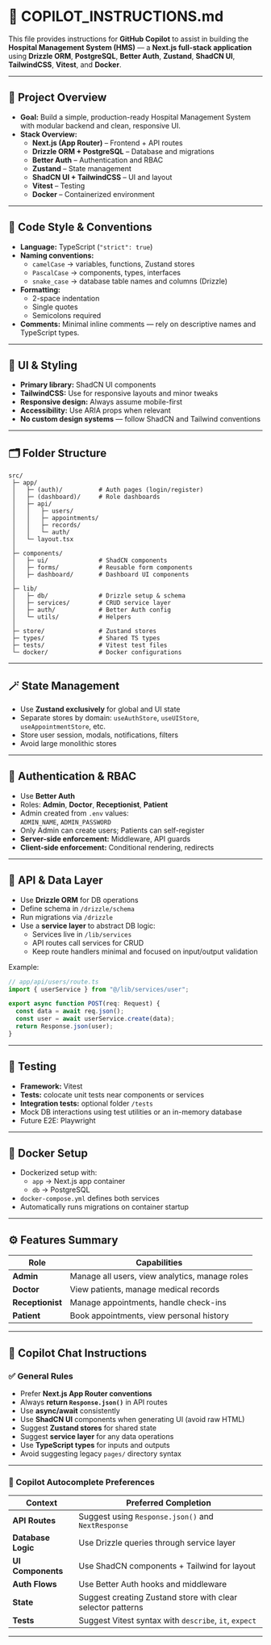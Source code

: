 # 🧭 COPILOT_INSTRUCTIONS.md

This file provides instructions for **GitHub Copilot** to assist in building the **Hospital Management System (HMS)** — a **Next.js full-stack application** using **Drizzle ORM**, **PostgreSQL**, **Better Auth**, **Zustand**, **ShadCN UI**, **TailwindCSS**, **Vitest**, and **Docker**.

---

## 🏥 Project Overview

- **Goal:** Build a simple, production-ready Hospital Management System with modular backend and clean, responsive UI.
- **Stack Overview:**
  - **Next.js (App Router)** – Frontend + API routes
  - **Drizzle ORM + PostgreSQL** – Database and migrations
  - **Better Auth** – Authentication and RBAC
  - **Zustand** – State management
  - **ShadCN UI + TailwindCSS** – UI and layout
  - **Vitest** – Testing
  - **Docker** – Containerized environment

---

## 🧩 Code Style & Conventions

- **Language:** TypeScript (`"strict": true`)
- **Naming conventions:**
  - `camelCase` → variables, functions, Zustand stores
  - `PascalCase` → components, types, interfaces
  - `snake_case` → database table names and columns (Drizzle)
- **Formatting:**
  - 2-space indentation
  - Single quotes
  - Semicolons required
- **Comments:** Minimal inline comments — rely on descriptive names and TypeScript types.

---

## 🎨 UI & Styling

- **Primary library:** ShadCN UI components
- **TailwindCSS:** Use for responsive layouts and minor tweaks
- **Responsive design:** Always assume mobile-first
- **Accessibility:** Use ARIA props when relevant
- **No custom design systems** — follow ShadCN and Tailwind conventions

---

## 🗂️ Folder Structure

```
src/
 ├─ app/
 │   ├─ (auth)/          # Auth pages (login/register)
 │   ├─ (dashboard)/     # Role dashboards
 │   ├─ api/
 │   │   ├─ users/
 │   │   ├─ appointments/
 │   │   ├─ records/
 │   │   └─ auth/
 │   └─ layout.tsx
 │
 ├─ components/
 │   ├─ ui/              # ShadCN components
 │   ├─ forms/           # Reusable form components
 │   ├─ dashboard/       # Dashboard UI components
 │
 ├─ lib/
 │   ├─ db/              # Drizzle setup & schema
 │   ├─ services/        # CRUD service layer
 │   ├─ auth/            # Better Auth config
 │   └─ utils/           # Helpers
 │
 ├─ store/               # Zustand stores
 ├─ types/               # Shared TS types
 ├─ tests/               # Vitest test files
 └─ docker/              # Docker configurations
```

---

## 🪄 State Management

- Use **Zustand exclusively** for global and UI state
- Separate stores by domain: `useAuthStore`, `useUIStore`, `useAppointmentStore`, etc.
- Store user session, modals, notifications, filters
- Avoid large monolithic stores

---

## 🔐 Authentication & RBAC

- Use **Better Auth**
- Roles: **Admin**, **Doctor**, **Receptionist**, **Patient**
- Admin created from `.env` values:  
  `ADMIN_NAME`, `ADMIN_PASSWORD`
- Only Admin can create users; Patients can self-register
- **Server-side enforcement:** Middleware, API guards
- **Client-side enforcement:** Conditional rendering, redirects

---

## 🧱 API & Data Layer

- Use **Drizzle ORM** for DB operations
- Define schema in `/drizzle/schema`
- Run migrations via `/drizzle`
- Use a **service layer** to abstract DB logic:
  - Services live in `/lib/services`
  - API routes call services for CRUD
  - Keep route handlers minimal and focused on input/output validation

Example:

```ts
// app/api/users/route.ts
import { userService } from "@/lib/services/user";

export async function POST(req: Request) {
  const data = await req.json();
  const user = await userService.create(data);
  return Response.json(user);
}
```

---

## 🧪 Testing

- **Framework:** Vitest
- **Tests:** colocate unit tests near components or services
- **Integration tests:** optional folder `/tests`
- Mock DB interactions using test utilities or an in-memory database
- Future E2E: Playwright

---

## 🐳 Docker Setup

- Dockerized setup with:
  - `app` → Next.js app container
  - `db` → PostgreSQL
- `docker-compose.yml` defines both services
- Automatically runs migrations on container startup

---

## ⚙️ Features Summary

| Role             | Capabilities                                   |
| ---------------- | ---------------------------------------------- |
| **Admin**        | Manage all users, view analytics, manage roles |
| **Doctor**       | View patients, manage medical records          |
| **Receptionist** | Manage appointments, handle check-ins          |
| **Patient**      | Book appointments, view personal history       |

---

## 🤖 Copilot Chat Instructions

### ✅ General Rules

- Prefer **Next.js App Router conventions**
- Always **return `Response.json()`** in API routes
- Use **async/await** consistently
- Use **ShadCN UI** components when generating UI (avoid raw HTML)
- Suggest **Zustand stores** for shared state
- Suggest **service layer** for any data operations
- Use **TypeScript types** for inputs and outputs
- Avoid suggesting legacy `pages/` directory syntax

---

### 🧠 Copilot Autocomplete Preferences

| Context            | Preferred Completion                                        |
| ------------------ | ----------------------------------------------------------- |
| **API Routes**     | Suggest using `Response.json()` and `NextResponse`          |
| **Database Logic** | Use Drizzle queries through service layer                   |
| **UI Components**  | Use ShadCN components + Tailwind for layout                 |
| **Auth Flows**     | Use Better Auth hooks and middleware                        |
| **State**          | Suggest creating Zustand store with clear selector patterns |
| **Tests**          | Suggest Vitest syntax with `describe`, `it`, `expect`       |

---
